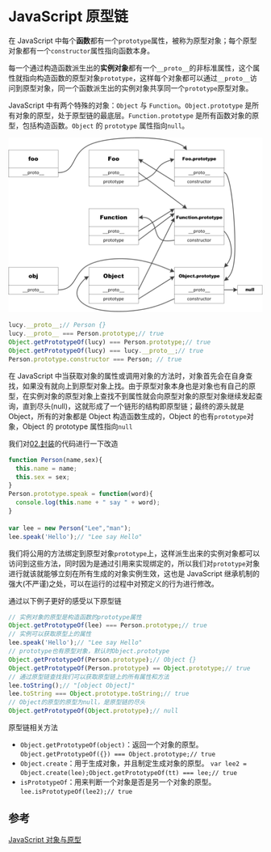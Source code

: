 # JavaScript 原型链

在 JavaScript 中每个**函数**都有一个`prototype`属性，被称为原型对象；每个原型对象都有一个`constructor`属性指向函数本身。

每一个通过构造函数派生出的**实例对象**都有一个`__proto__`的非标准属性，这个属性就指向构造函数的原型对象`prototype`，这样每个对象都可以通过`__proto__`访问到原型对象，同一个函数派生出的实例对象共享同一个`prototype`原型对象。

JavaScript 中有两个特殊的对象：`Object` 与 `Function`。`Object.prototype` 是所有对象的原型，处于原型链的最底层。`Function.prototype` 是所有函数对象的原型，包括构造函数。`Object` 的 `prototype` 属性指向`null`。

![原型链](./prototypeChain.png)

```Javascript
lucy.__proto__;// Person {}
lucy.__proto__ === Person.prototype;// true
Object.getPrototypeOf(lucy) === Person.prototype;// true
Object.getPrototypeOf(lucy) === lucy.__proto__;// true
Person.prototype.constructor === Person; // true
```

在 JavaScript 中当获取对象的属性或调用对象的方法时，对象首先会在自身查找，如果没有就向上到原型对象上找。由于原型对象本身也是对象也有自己的原型，在实例对象的原型对象上查找不到属性就会向原型对象的原型对象继续发起查询，直到尽头(null)，这就形成了一个链形的结构即原型链；最终的源头就是 Object，所有的对象都是 Object 构造函数生成的，Object 的也有`prototype`对象，Object 的 prototype 属性指向`null`

我们对[02.封装](./02.封装.md)的代码进行一下改造

```Javascript
function Person(name,sex){
  this.name = name;
  this.sex = sex;
}
Person.prototype.speak = function(word){
  console.log(this.name + " say " + word);
}

var lee = new Person("Lee","man");
lee.speak('Hello');// "Lee say Hello"
```

我们将公用的方法绑定到原型对象`prototype`上，这样派生出来的实例对象都可以访问到这些方法，同时因为是通过引用来实现绑定的，所以我们对`prototype`对象进行就该就能够立刻在所有生成的对象实例生效，这也是 JavaScript 继承机制的强大(不严谨)之处，可以在运行的过程中对预定义的行为进行修改。

通过以下例子更好的感受以下原型链

```Javascript
// 实例对象的原型是构造函数的prototype属性
Object.getPrototypeOf(lee) === Person.prototype;// true
// 实例可以获取原型上的属性
lee.speak('Hello');// "Lee say Hello"
// prototype也有原型对象，默认时Object.prototype
Object.getPrototypeOf(Person.prototype);// Object {}
Object.getPrototypeOf(Person.prototype) == Object.prototype;// true
// 通过原型链查找我们可以获取原型链上的所有属性和方法
lee.toString();// "[object Object]"
lee.toString === Object.prototype.toString;// true
// Object的原型的原型为null，是原型链的尽头
Object.getPrototypeOf(Object.prototype);// null
```

原型链相关方法

- `Object.getPrototypeOf(object)`：返回一个对象的原型。`Object.getPrototypeOf({}) === Object.prototype;// true`
- `Object.create`：用于生成对象，并且制定生成对象的原型。 `var lee2 = Object.create(lee);Object.getPrototypeOf(tt) === lee;// true`
- `isPrototypeOf`：用来判断一个对象是否是另一个对象的原型。`lee.isPrototypeOf(lee2);// true`

## 参考

[JavaScript 对象与原型](https://byvoid.com/zhs/blog/javascript-object-prototype/)
